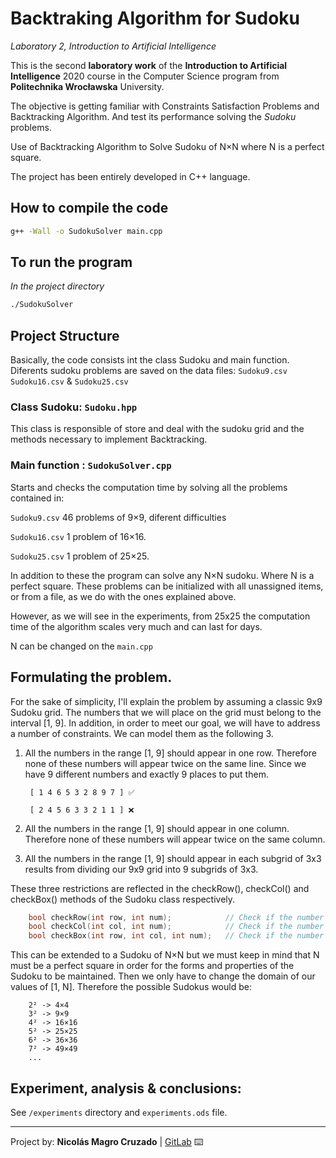 <!-- THIS FILE IS ON MARKDOWN FORMAT. PLEASE READ IT ON GITLAB REPO: "https://gitlab.com/Nico_Chico/backtraking-algorithm-for-sudoku"
YOU CAN ALSO USE A PROPER .MD VISOR TO READ IT OR CONVERT TO PDF -->

# Backtraking Algorithm for Sudoku

*Laboratory 2, Introduction to Artificial Intelligence*

This is the second **laboratory work** of the **Introduction to Artificial Intelligence** 2020 course in the Computer Science program from **Politechnika Wrocławska** University.

The objective is getting familiar with Constraints Satisfaction Problems and Backtracking Algorithm. And test its performance solving the *Sudoku* problems. 

Use of Backtracking Algorithm to Solve Sudoku of N×N where N is a perfect square.

The project has been entirely developed in C++ language.

## How to compile the code

```bash
g++ -Wall -o SudokuSolver main.cpp
```

## To run the program
*In the project directory*
```bash
./SudokuSolver
```
## Project Structure
Basically, the code consists int the class Sudoku and main function.
Diferents sudoku problems are saved on the data files: `Sudoku9.csv` `Sudoku16.csv` & `Sudoku25.csv` 

### Class Sudoku:   `Sudoku.hpp`
This class is responsible of store and deal with the sudoku grid and the methods necessary to implement Backtracking.

### Main function :       `SudokuSolver.cpp`
Starts and checks the computation time by solving all the problems contained in:

`Sudoku9.csv`	46 problems of 9×9, diferent difficulties

`Sudoku16.csv` 	1 problem of 16×16.

`Sudoku25.csv` 	1 problem of 25×25.

In addition to these the program can solve any N×N sudoku. Where N is a perfect square.
These problems can be initialized with all unassigned items, or from a file, as we do with the ones explained above.

However, as we will see in the experiments, from 25x25 the computation time of the algorithm scales very much and can last for days.

N can be changed on the `main.cpp`

## Formulating the problem.
For the sake of simplicity, I'll explain the problem by assuming a classic 9x9 Sudoku grid. 
The numbers that we will place on the grid must belong to the interval [1, 9].
In addition, in order to meet our goal, we will have to address a number of constraints. We can model them as the following 3.

1. All the numbers in the range [1, 9] should appear in one row. Therefore none of these numbers will appear twice on the same line. Since we have 9 different numbers and exactly 9 places to put them.

        [ 1 4 6 5 3 2 8 9 7 ] ✅ 
        
        [ 2 4 5 6 3 3 2 1 1 ] ❌

2. All the numbers in the range [1, 9] should appear in one column. Therefore none of these numbers will appear twice on the same column.
3. All the numbers in the range [1, 9] should appear in each subgrid of 3x3 results from dividing our 9x9 grid into 9 subgrids of 3x3. 

These three restrictions are reflected in the checkRow(), checkCol() and checkBox() methods of the Sudoku class respectively.
```c++
	bool checkRow(int row, int num);            // Check if the number already exists in the row: 
	bool checkCol(int col, int num);            // Check if the number already exists in the column: 
	bool checkBox(int row, int col, int num); 	// Check if the number already exists in the box(subgrid): 

```

This can be extended to a Sudoku of N×N but we must keep in mind that N must be a perfect square in order for the forms and properties of the Sudoku to be maintained.
Then we only have to change the domain of our values of [1, N].
Therefore the possible Sudokus would be:

        2² -> 4×4
        3² -> 9×9
        4² -> 16×16 
        5² -> 25×25
        6² -> 36×36
        7² -> 49×49
        ...



## Experiment, analysis & conclusions:
See `/experiments` directory and `experiments.ods` file.

---
 Project by: **Nicolás Magro Cruzado** | [GitLab](https://gitlab.com/Nico_Chico) ⌨️
